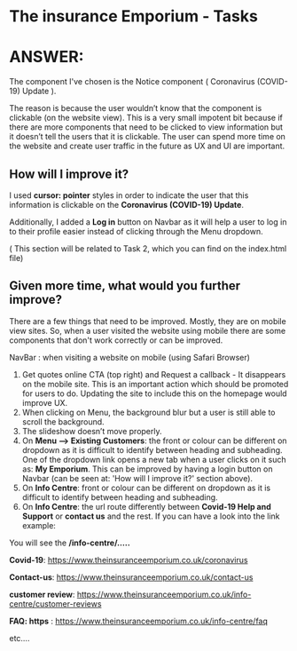 # The insurance Emporium - Tasks

# ANSWER:
The component I've chosen is the Notice component ( Coronavirus (COVID-19) Update ). 

The reason is because the user wouldn’t know that the component is clickable (on the website view). 
This is a very small impotent bit because if there are more components that need to be clicked to view information but it doesn’t tell the users that it is clickable. The user can spend more time on the website and create user traffic in the future as UX and UI are important. 

## How will I improve it?

I used **cursor: pointer** styles in order to indicate the user that this information is clickable on the **Coronavirus (COVID-19) Update**. 

Additionally, I added a **Log in** button on Navbar as it will help a user to log in to their profile easier instead of clicking through the Menu dropdown. 

( This section will be related to Task 2, which you can find on the index.html file)

## Given more time, what would you further improve? 
There are a few things that need to be improved. Mostly, they are on mobile view sites. So, when a user visited the website using mobile there are some components that don't work correctly or can be improved. 

NavBar : when visiting a website on mobile (using Safari Browser)

1. Get quotes online CTA (top right) and Request a callback - It disappears on the mobile site. This is an important action which should be promoted for users to do. Updating the site to include this on the homepage would improve UX. 
2. When clicking on Menu, the background blur but a user is still able to scroll the background. 
3. The slideshow doesn’t move properly. 
4. On **Menu -—> Existing Customers**: the front  or colour can be different on dropdown as it is difficult to identify between heading and subheading. One of the dropdown link opens a new tab when a user clicks on it such as: **My Emporium**.  This can be improved by having a login button on  Navbar (can be seen at: 'How will I improve it?' section above). 
5. On **Info Centre**: front or colour can be different on dropdown as it is difficult to identify between heading and subheading.
6. On **Info Centre**: the url route differently between **Covid-19 Help and Support** or **contact us** and the rest. If you can have a look into the link example: 

You will see the **/info-centre/…..**

**Covid-19**: https://www.theinsuranceemporium.co.uk/coronavirus 

**Contact-us**: https://www.theinsuranceemporium.co.uk/contact-us

**customer review**: https://www.theinsuranceemporium.co.uk/info-centre/customer-reviews

**FAQ: https** : https://www.theinsuranceemporium.co.uk/info-centre/faq 

etc…. 
	
		





